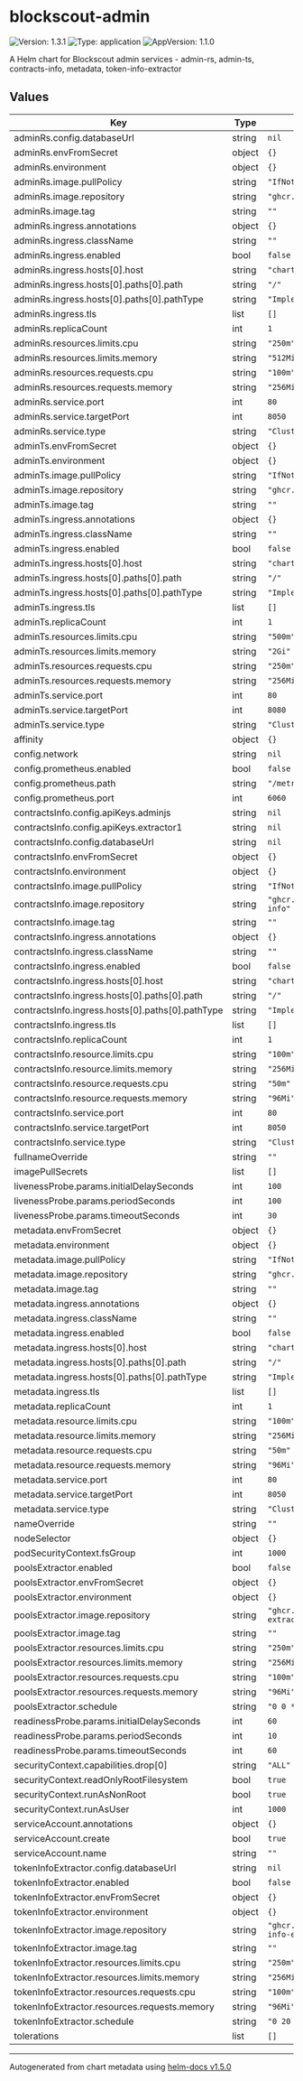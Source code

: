 # blockscout-admin

![Version: 1.3.1](https://img.shields.io/badge/Version-1.3.1-informational?style=flat-square) ![Type: application](https://img.shields.io/badge/Type-application-informational?style=flat-square) ![AppVersion: 1.1.0](https://img.shields.io/badge/AppVersion-1.1.0-informational?style=flat-square)

A Helm chart for Blockscout admin services - admin-rs, admin-ts, contracts-info, metadata, token-info-extractor

## Values

| Key | Type | Default | Description |
|-----|------|---------|-------------|
| adminRs.config.databaseUrl | string | `nil` |  |
| adminRs.envFromSecret | object | `{}` |  |
| adminRs.environment | object | `{}` |  |
| adminRs.image.pullPolicy | string | `"IfNotPresent"` |  |
| adminRs.image.repository | string | `"ghcr.io/blockscout/admin-rs"` |  |
| adminRs.image.tag | string | `""` |  |
| adminRs.ingress.annotations | object | `{}` |  |
| adminRs.ingress.className | string | `""` |  |
| adminRs.ingress.enabled | bool | `false` |  |
| adminRs.ingress.hosts[0].host | string | `"chart-example.local"` |  |
| adminRs.ingress.hosts[0].paths[0].path | string | `"/"` |  |
| adminRs.ingress.hosts[0].paths[0].pathType | string | `"ImplementationSpecific"` |  |
| adminRs.ingress.tls | list | `[]` |  |
| adminRs.replicaCount | int | `1` |  |
| adminRs.resources.limits.cpu | string | `"250m"` |  |
| adminRs.resources.limits.memory | string | `"512Mi"` |  |
| adminRs.resources.requests.cpu | string | `"100m"` |  |
| adminRs.resources.requests.memory | string | `"256Mi"` |  |
| adminRs.service.port | int | `80` |  |
| adminRs.service.targetPort | int | `8050` |  |
| adminRs.service.type | string | `"ClusterIP"` |  |
| adminTs.envFromSecret | object | `{}` |  |
| adminTs.environment | object | `{}` |  |
| adminTs.image.pullPolicy | string | `"IfNotPresent"` |  |
| adminTs.image.repository | string | `"ghcr.io/blockscout/admin-ts"` |  |
| adminTs.image.tag | string | `""` |  |
| adminTs.ingress.annotations | object | `{}` |  |
| adminTs.ingress.className | string | `""` |  |
| adminTs.ingress.enabled | bool | `false` |  |
| adminTs.ingress.hosts[0].host | string | `"chart-example.local"` |  |
| adminTs.ingress.hosts[0].paths[0].path | string | `"/"` |  |
| adminTs.ingress.hosts[0].paths[0].pathType | string | `"ImplementationSpecific"` |  |
| adminTs.ingress.tls | list | `[]` |  |
| adminTs.replicaCount | int | `1` |  |
| adminTs.resources.limits.cpu | string | `"500m"` |  |
| adminTs.resources.limits.memory | string | `"2Gi"` |  |
| adminTs.resources.requests.cpu | string | `"250m"` |  |
| adminTs.resources.requests.memory | string | `"256Mi"` |  |
| adminTs.service.port | int | `80` |  |
| adminTs.service.targetPort | int | `8080` |  |
| adminTs.service.type | string | `"ClusterIP"` |  |
| affinity | object | `{}` |  |
| config.network | string | `nil` |  |
| config.prometheus.enabled | bool | `false` |  |
| config.prometheus.path | string | `"/metrics"` |  |
| config.prometheus.port | int | `6060` |  |
| contractsInfo.config.apiKeys.adminjs | string | `nil` |  |
| contractsInfo.config.apiKeys.extractor1 | string | `nil` |  |
| contractsInfo.config.databaseUrl | string | `nil` |  |
| contractsInfo.envFromSecret | object | `{}` |  |
| contractsInfo.environment | object | `{}` |  |
| contractsInfo.image.pullPolicy | string | `"IfNotPresent"` |  |
| contractsInfo.image.repository | string | `"ghcr.io/blockscout/contracts-info"` |  |
| contractsInfo.image.tag | string | `""` |  |
| contractsInfo.ingress.annotations | object | `{}` |  |
| contractsInfo.ingress.className | string | `""` |  |
| contractsInfo.ingress.enabled | bool | `false` |  |
| contractsInfo.ingress.hosts[0].host | string | `"chart-example.local"` |  |
| contractsInfo.ingress.hosts[0].paths[0].path | string | `"/"` |  |
| contractsInfo.ingress.hosts[0].paths[0].pathType | string | `"ImplementationSpecific"` |  |
| contractsInfo.ingress.tls | list | `[]` |  |
| contractsInfo.replicaCount | int | `1` |  |
| contractsInfo.resource.limits.cpu | string | `"100m"` |  |
| contractsInfo.resource.limits.memory | string | `"256Mi"` |  |
| contractsInfo.resource.requests.cpu | string | `"50m"` |  |
| contractsInfo.resource.requests.memory | string | `"96Mi"` |  |
| contractsInfo.service.port | int | `80` |  |
| contractsInfo.service.targetPort | int | `8050` |  |
| contractsInfo.service.type | string | `"ClusterIP"` |  |
| fullnameOverride | string | `""` |  |
| imagePullSecrets | list | `[]` |  |
| livenessProbe.params.initialDelaySeconds | int | `100` |  |
| livenessProbe.params.periodSeconds | int | `100` |  |
| livenessProbe.params.timeoutSeconds | int | `30` |  |
| metadata.envFromSecret | object | `{}` |  |
| metadata.environment | object | `{}` |  |
| metadata.image.pullPolicy | string | `"IfNotPresent"` |  |
| metadata.image.repository | string | `"ghcr.io/blockscout/metadata"` |  |
| metadata.image.tag | string | `""` |  |
| metadata.ingress.annotations | object | `{}` |  |
| metadata.ingress.className | string | `""` |  |
| metadata.ingress.enabled | bool | `false` |  |
| metadata.ingress.hosts[0].host | string | `"chart-example.local"` |  |
| metadata.ingress.hosts[0].paths[0].path | string | `"/"` |  |
| metadata.ingress.hosts[0].paths[0].pathType | string | `"ImplementationSpecific"` |  |
| metadata.ingress.tls | list | `[]` |  |
| metadata.replicaCount | int | `1` |  |
| metadata.resource.limits.cpu | string | `"100m"` |  |
| metadata.resource.limits.memory | string | `"256Mi"` |  |
| metadata.resource.requests.cpu | string | `"50m"` |  |
| metadata.resource.requests.memory | string | `"96Mi"` |  |
| metadata.service.port | int | `80` |  |
| metadata.service.targetPort | int | `8050` |  |
| metadata.service.type | string | `"ClusterIP"` |  |
| nameOverride | string | `""` |  |
| nodeSelector | object | `{}` |  |
| podSecurityContext.fsGroup | int | `1000` |  |
| poolsExtractor.enabled | bool | `false` |  |
| poolsExtractor.envFromSecret | object | `{}` |  |
| poolsExtractor.environment | object | `{}` |  |
| poolsExtractor.image.repository | string | `"ghcr.io/blockscout/pools-extractor"` |  |
| poolsExtractor.image.tag | string | `""` |  |
| poolsExtractor.resources.limits.cpu | string | `"250m"` |  |
| poolsExtractor.resources.limits.memory | string | `"256Mi"` |  |
| poolsExtractor.resources.requests.cpu | string | `"100m"` |  |
| poolsExtractor.resources.requests.memory | string | `"96Mi"` |  |
| poolsExtractor.schedule | string | `"0 0 * * *"` |  |
| readinessProbe.params.initialDelaySeconds | int | `60` |  |
| readinessProbe.params.periodSeconds | int | `10` |  |
| readinessProbe.params.timeoutSeconds | int | `60` |  |
| securityContext.capabilities.drop[0] | string | `"ALL"` |  |
| securityContext.readOnlyRootFilesystem | bool | `true` |  |
| securityContext.runAsNonRoot | bool | `true` |  |
| securityContext.runAsUser | int | `1000` |  |
| serviceAccount.annotations | object | `{}` |  |
| serviceAccount.create | bool | `true` |  |
| serviceAccount.name | string | `""` |  |
| tokenInfoExtractor.config.databaseUrl | string | `nil` |  |
| tokenInfoExtractor.enabled | bool | `false` |  |
| tokenInfoExtractor.envFromSecret | object | `{}` |  |
| tokenInfoExtractor.environment | object | `{}` |  |
| tokenInfoExtractor.image.repository | string | `"ghcr.io/blockscout/token-info-extractor"` |  |
| tokenInfoExtractor.image.tag | string | `""` |  |
| tokenInfoExtractor.resources.limits.cpu | string | `"250m"` |  |
| tokenInfoExtractor.resources.limits.memory | string | `"256Mi"` |  |
| tokenInfoExtractor.resources.requests.cpu | string | `"100m"` |  |
| tokenInfoExtractor.resources.requests.memory | string | `"96Mi"` |  |
| tokenInfoExtractor.schedule | string | `"0 20 * * *"` |  |
| tolerations | list | `[]` |  |

----------------------------------------------
Autogenerated from chart metadata using [helm-docs v1.5.0](https://github.com/norwoodj/helm-docs/releases/v1.5.0)
